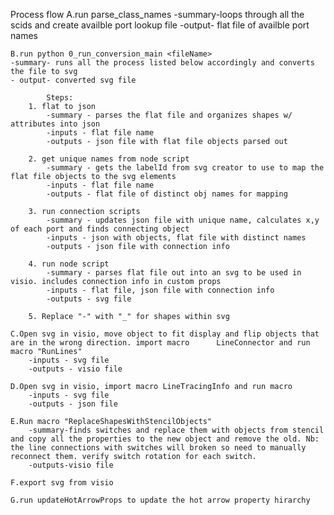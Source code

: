 Process flow
	A.run parse_class_names
	-summary-loops through all the scids and create availble port lookup file
	-output- flat file of availble port names
	
	B.run python 0_run_conversion_main <fileName>
	-summary- runs all the process listed below accordingly and converts the file to svg
	- output- converted svg file
	
			Steps:
		1. flat to json
			-summary - parses the flat file and organizes shapes w/ attributes into json
			-inputs - flat file name
			-outputs - json file with flat file objects parsed out
			
		2. get unique names from node script
			-summary - gets the labelId from svg creator to use to map the flat file objects to the svg elements
			-inputs - flat file name
			-outputs - flat file of distinct obj names for mapping

		3. run connection scripts
			-summary - updates json file with unique name, calculates x,y of each port and finds connecting object
			-inputs - json with objects, flat file with distinct names
			-outputs - json file with connection info

		4. run node script
			-summary - parses flat file out into an svg to be used in visio. includes connection info in custom props
			-inputs - flat file, json file with connection info
			-outputs - svg file

		5. Replace "-" with "_" for shapes within svg

	C.Open svg in visio, move object to fit display and flip objects that are in the wrong direction. import macro     	LineConnector and run macro "RunLines" 
		-inputs - svg file
		-outputs - visio file
		
	D.Open svg in visio, import macro LineTracingInfo and run macro  
		-inputs - svg file
		-outputs - json file
		
	E.Run macro "ReplaceShapesWithStencilObjects" 
		-summary-finds switches and replace them with objects from stencil and copy all the properties to the new object and remove the old. Nb: the line connections with switches will broken so need to manually reconnect them. verify switch rotation for each switch.
		-outputs-visio file
		
	F.export svg from visio
	
	G.run updateHotArrowProps to update the hot arrow property hirarchy 
